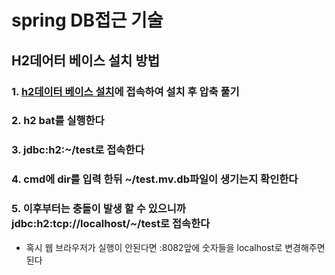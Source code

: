 # spring DB접근 기술

## H2데어터 베이스 설치 방법
### 1. [h2데이터 베이스 설치](https://www.h2database.com)에 접속하여 설치 후 압축  풀기
### 2. h2 bat를 실행한다
### 3. jdbc:h2:~/test로 접속한다
### 4. cmd에 dir를 입력 한뒤 ~/test.mv.db파일이 생기는지 확인한다
### 5. 이후부터는 충돌이 발생 할 수 있으니까 jdbc:h2:tcp://localhost/~/test로 접속한다
* 혹시 웹 브라우저가 실행이 안된다면 :8082앞에 숫자들을 localhost로 변경해주면 된다


